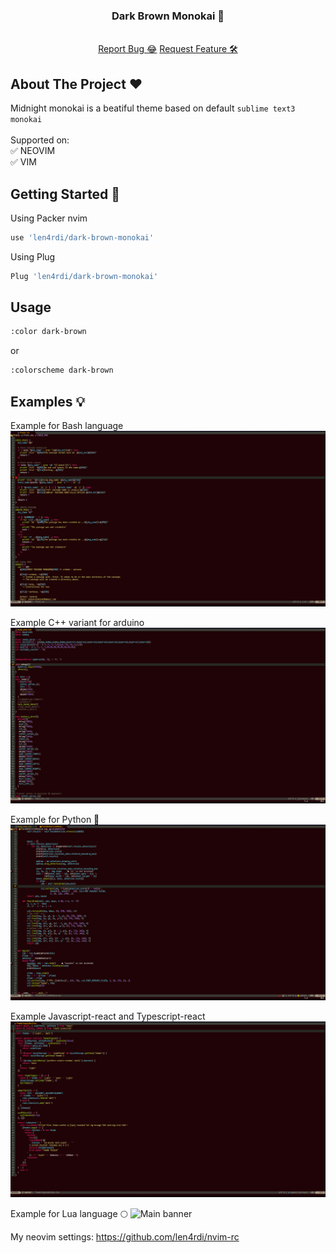 <div align="center">
  <h3 align="center">Dark Brown Monokai &#x1F308;</h3>
  <p align="center">
    <br />
    <a href="https://github.com/len4rdi/frost-pkg/issues">Report Bug &#128514;</a>
    <a href="https://github.com/len4rdi/frost-pkg/issues">Request Feature &#x1F6E0;</a>
  </p>
</div>

<!-- ABOUT THE PROJECT -->
## About The Project :heart:
Midnight monokai is a beatiful theme based on default `sublime text3 monokai`<br><br>
Supported on:<br>
&#x2705; NEOVIM<br>
&#x2705; VIM

<!-- GETTING STARTED -->
<div id="getting-started">

## Getting Started 🚀

Using Packer nvim
```sh
use 'len4rdi/dark-brown-monokai'
```
Using Plug
```sh
Plug 'len4rdi/dark-brown-monokai'
```
## Usage

```sh
:color dark-brown
```
or
```sh
:colorscheme dark-brown
```

## Examples 💡

Example for Bash language
<img src="example/i3_screenshot_2023-03-13-11-56-37.png" alt="Main banner" >

Example C++ variant for arduino
<img src="example/i3_screenshot_2023-03-13-12-01-09.png" alt="Main banner" >


Example for Python &#x1F40D;
<img src="example/i3_screenshot_2023-03-13-12-01-27.png" alt="Main banner" >


Example Javascript-react and Typescript-react
<img src="example/i3_screenshot_2023-03-13-12-02-26.png" alt="Main banner" >


Example for Lua language 🌕
<img src="images/i3_screenshot_2023-01-29-11-57-34.png" alt="Main banner" >

My neovim settings: https://github.com/len4rdi/nvim-rc
